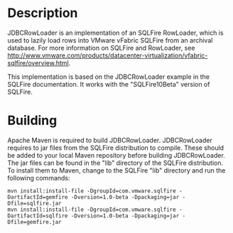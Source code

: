 Description
===========

JDBCRowLoader is an implementation of an SQLFire RowLoader, which is used to lazily load rows into VMware vFabric SQLFire
from an archival database. For more information on SQLFire and RowLoader, see 
http://www.vmware.com/products/datacenter-virtualization/vfabric-sqlfire/overview.html.

This implementation is based on the JDBCRowLoader example in the SQLFire documentation. It works with the "SQLFire10Beta" version of
SQLFire.

Building
========

Apache Maven is required to build JDBCRowLoader. JDBCRowLoader requires to jar files from the SQLFire distribution to compile. 
These should be added to your local Maven repository before building JDBCRowLoader. The jar files can be found in the "lib"
directory of the SQLFire distribution. To install them to Maven, change to the SQLFire "lib" directory and run the following commands:

    mvn install:install-file -DgroupId=com.vmware.sqlfire -DartifactId=gemfire -Dversion=1.0-beta -Dpackaging=jar -Dfile=sqlfire.jar
    mvn install:install-file -DgroupId=com.vmware.sqlfire -DartifactId=sqlfire -Dversion=1.0-beta -Dpackaging=jar -Dfile=gemfire.jar
